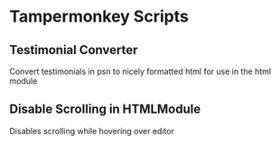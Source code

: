 # Tampermonkey Scripts
## Testimonial Converter
Convert testimonials in psn to nicely formatted html for use in the html module

## Disable Scrolling in HTMLModule
Disables scrolling while hovering over editor
